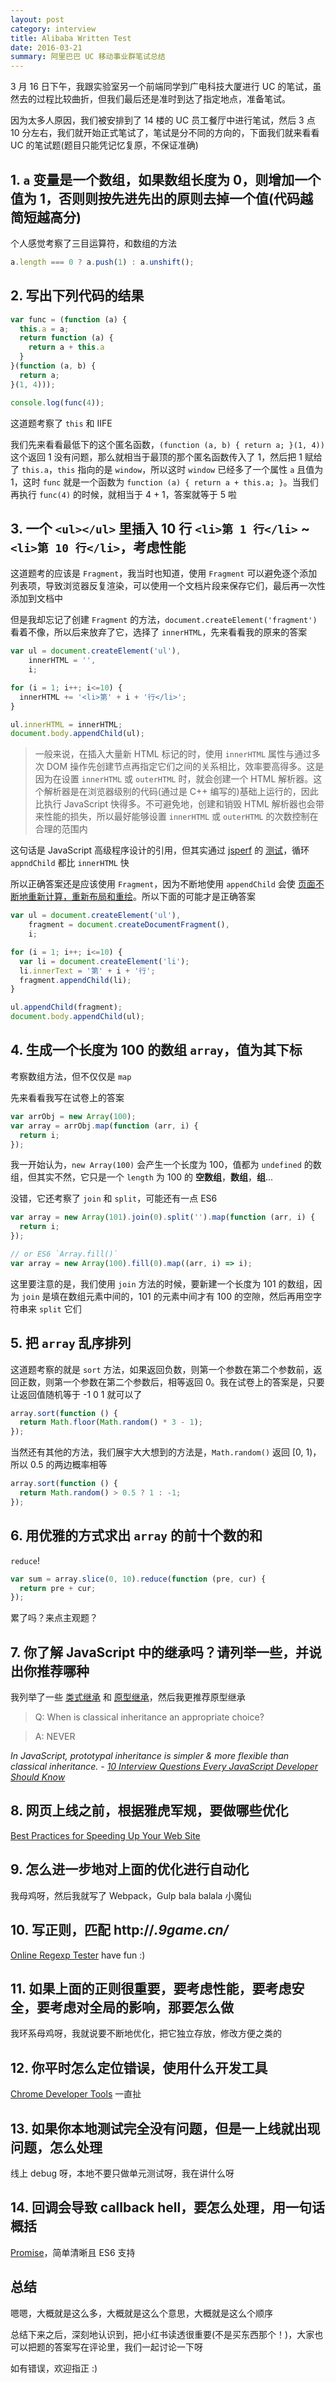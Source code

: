 ```yaml
---
layout: post
category: interview
title: Alibaba Written Test
date: 2016-03-21
summary: 阿里巴巴 UC 移动事业群笔试总结
---
```


3 月 16 日下午，我跟实验室另一个前端同学到广电科技大厦进行 UC 的笔试，虽然去的过程比较曲折，但我们最后还是准时到达了指定地点，准备笔试。


因为太多人原因，我们被安排到了 14 楼的 UC 员工餐厅中进行笔试，然后 3 点 10 分左右，我们就开始正式笔试了，笔试是分不同的方向的，下面我们就来看看 UC 的笔试题(题目只能凭记忆复原，不保证准确)

## 1. `a` 变量是一个数组，如果数组长度为 0，则增加一个值为 1，否则则按先进先出的原则去掉一个值(代码越简短越高分)

个人感觉考察了三目运算符，和数组的方法

```javascript
a.length === 0 ? a.push(1) : a.unshift();
```

## 2. 写出下列代码的结果

```javascript
var func = (function (a) {
  this.a = a;
  return function (a) {
    return a + this.a
  }
}(function (a, b) {
  return a;
}(1, 4)));

console.log(func(4));
```

这道题考察了 `this` 和 IIFE 

我们先来看看最低下的这个匿名函数，`(function (a, b) { return a; }(1, 4))` 这个返回 1 没有问题，那么就相当于最顶的那个匿名函数传入了 1，然后把 1 赋给了 `this.a`，`this` 指向的是 `window`，所以这时 `window` 已经多了一个属性 `a` 且值为 1，这时 `func` 就是一个函数为 `function (a) { return a + this.a; }`。当我们再执行 `func(4)` 的时候，就相当于 4 + 1，答案就等于 5 啦

## 3. 一个 `<ul></ul>` 里插入 10 行 `<li>第 1 行</li>` ~ `<li>第 10 行</li>`，考虑性能

这道题考的应该是 `Fragment`，我当时也知道，使用 `Fragment` 可以避免逐个添加列表项，导致浏览器反复渲染，可以使用一个文档片段来保存它们，最后再一次性添加到文档中

但是我却忘记了创建 `Fragment` 的方法，`document.createElement('fragment')` 看着不像，所以后来放弃了它，选择了 `innerHTML`，先来看看我的原来的答案

```javascript
var ul = document.createElement('ul'),
    innerHTML = '',
    i;

for (i = 1; i++; i<=10) {
  innerHTML += '<li>第' + i + '行</li>';
}

ul.innerHTML = innerHTML;
document.body.appendChild(ul);
```

> 一般来说，在插入大量新 HTML 标记的时，使用 `innerHTML` 属性与通过多次 DOM 操作先创建节点再指定它们之间的关系相比，效率要高得多。这是因为在设置 `innerHTML` 或 `outerHTML` 时，就会创建一个 HTML 解析器。这个解析器是在浏览器级别的代码(通过是 C++ 编写的)基础上运行的，因此比执行 JavaScript 快得多。不可避免地，创建和销毁 HTML 解析器也会带来性能的损失，所以最好能够设置 `innerHTML` 或 `outerHTML`
> 的次数控制在合理的范围内

这句话是 JavaScript 高级程序设计的引用，但其实通过 [jsperf](https://jsperf.com/) 的 [测试](http://jsperf.com/document-fragment-vs-innerhtml-vs-looped-appendchild)，循环 `appndChild` 都比 `innerHTML` 快

所以正确答案还是应该使用 `Fragment`，因为不断地使用 `appendChild` 会使 [页面不断地重新计算，重新布局和重绘](http://stackoverflow.com/questions/11623299/what-does-recalculate-layout-paint-mean-in-chrome-developer-tool-timeline-record)。所以下面的可能才是正确答案

```javascript
var ul = document.createElement('ul'),
    fragment = document.createDocumentFragment(),
    i;

for (i = 1; i++; i<=10) {
  var li = document.createElement('li');
  li.innerText = '第' + i + '行';
  fragment.appendChild(li);
}

ul.appendChild(fragment);
document.body.appendChild(ul);
```

## 4. 生成一个长度为 100 的数组 `array`，值为其下标

考察数组方法，但不仅仅是 `map`

先来看看我写在试卷上的答案

```javascript
var arrObj = new Array(100);
var array = arrObj.map(function (arr, i) {
  return i;
});
```

我一开始认为，`new Array(100)` 会产生一个长度为 100，值都为 `undefined` 的数组，但其实不然，它只是一个 `length` 为 100 的 **空数组**，**数组**，**组**...

没错，它还考察了 `join` 和 `split`，可能还有一点 ES6

```javascript
var array = new Array(101).join(0).split('').map(function (arr, i) {
  return i;
});

// or ES6 `Array.fill()`
var array = new Array(100).fill(0).map((arr, i) => i);
```

这里要注意的是，我们使用 `join` 方法的时候，要新建一个长度为 101 的数组，因为 `join` 是填在数组元素中间的，101 的元素中间才有 100 的空隙，然后再用空字符串来 `split` 它们

## 5. 把 `array` 乱序排列

这道题考察的就是 `sort` 方法，如果返回负数，则第一个参数在第二个参数前，返回正数，则第一个参数在第二个参数后，相等返回 0。我在试卷上的答案是，只要让返回值随机等于 -1 0 1 就可以了

```javascript
array.sort(function () {
  return Math.floor(Math.random() * 3 - 1);
});
```

当然还有其他的方法，我们展宇大大想到的方法是，`Math.random()` 返回 [0, 1)，所以 0.5 的两边概率相等

```javascript
array.sort(function () {
  return Math.random() > 0.5 ? 1 : -1;
});
```

## 6. 用优雅的方式求出 `array` 的前十个数的和

`reduce`!

```javascript
var sum = array.slice(0, 10).reduce(function (pre, cur) {
  return pre + cur;
});
```

累了吗？来点主观题？

## 7. 你了解 JavaScript 中的继承吗？请列举一些，并说出你推荐哪种

我列举了一些 [类式继承](https://github.com/L-movingon/prepare-for-interview/blob/master/JavaScript/classical-inheritance.md) 和 [原型继承](https://github.com/L-movingon/prepare-for-interview/blob/master/JavaScript/prototypal-inheritance.md)，然后我更推荐原型继承

> Q: When is classical inheritance an appropriate choice?

> A: NEVER

*In JavaScript, prototypal inheritance is simpler & more flexible than classical inheritance. - [10 Interview Questions
Every JavaScript Developer Should Know](https://medium.com/javascript-scene/10-interview-questions-every-javascript-developer-should-know-6fa6bdf5ad95#.5fffcdr5u)*

## 8. 网页上线之前，根据雅虎军规，要做哪些优化

[Best Practices for Speeding Up Your Web Site](https://developer.yahoo.com/performance/rules.html)

## 9. 怎么进一步地对上面的优化进行自动化

我母鸡呀，然后我就写了 Webpack，Gulp bala balala 小魔仙

## 10. 写正则，匹配 http://*.9game.cn/*

[Online Regexp Tester](https://regex101.com/#javascript) have fun :)

## 11. 如果上面的正则很重要，要考虑性能，要考虑安全，要考虑对全局的影响，那要怎么做

我环系母鸡呀，我就说要不断地优化，把它独立存放，修改方便之类的

## 12. 你平时怎么定位错误，使用什么开发工具

[Chrome Developer Tools](https://l-movingon.github.io/posts/2016-03-18-chrome-developer-tools.html) 一直扯

## 13. 如果你本地测试完全没有问题，但是一上线就出现问题，怎么处理

线上 debug 呀，本地不要只做单元测试呀，我在讲什么呀

## 14. 回调会导致 callback hell，要怎么处理，用一句话概括

[Promise](https://developer.mozilla.org/en-US/docs/Web/JavaScript/Reference/Global_Objects/Promise)，简单清晰且 ES6 支持

## 总结

嗯嗯，大概就是这么多，大概就是这么个意思，大概就是这么个顺序

总结下来之后，深刻地认识到，把小红书读透很重要(不是买东西那个！)，大家也可以把题的答案写在评论里，我们一起讨论一下呀

如有错误，欢迎指正 :)
